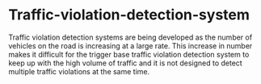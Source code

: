 # Traffic-violation-detection-system
Traffic violation detection systems are being developed as the number of vehicles on the road is increasing at a large rate. This increase in number makes it difficult for the trigger base traffic violation detection system to keep up with the high volume of traffic and it is not designed to detect multiple traffic violations at the same time.

